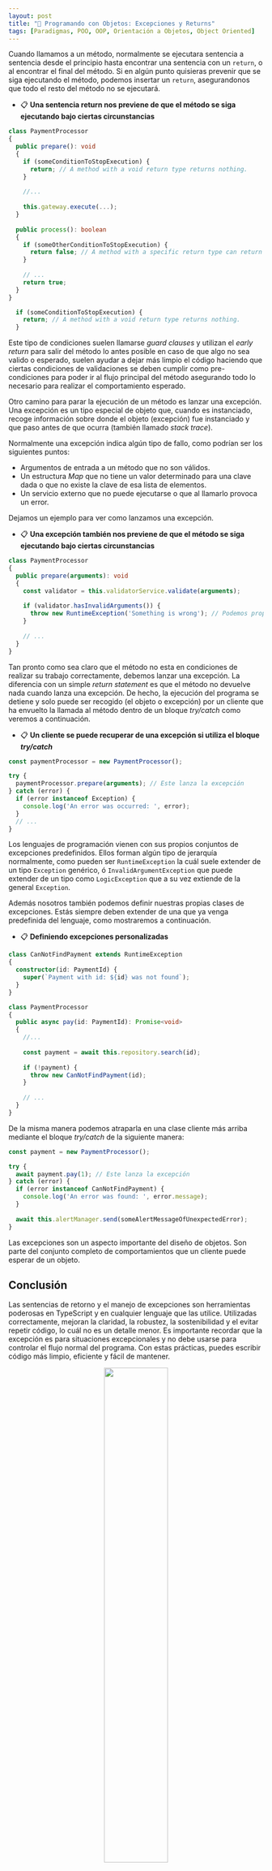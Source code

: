```yaml
---
layout: post
title: "🧱 Programando con Objetos: Excepciones y Returns"
tags: [Paradigmas, POO, OOP, Orientación a Objetos, Object Oriented]
---
```


Cuando llamamos a un método, normalmente se ejecutara sentencia a sentencia desde el principio hasta encontrar una sentencia con un `return`, o al encontrar el final del método. Si en algún punto quisieras prevenir que se siga ejecutando el método, podemos insertar un `return`, asegurandonos que todo el resto del método no se ejecutará.

- 📋 **Una sentencia return nos previene de que el método se siga ejecutando bajo ciertas circunstancias**

```typescript
class PaymentProcessor
{
  public prepare(): void
  {
    if (someConditionToStopExecution) {
      return; // A method with a void return type returns nothing.
    }
    
    //...
    
    this.gateway.execute(...);
  }
  
  public process(): boolean
  {
    if (someOtherConditionToStopExecution) {
      return false; // A method with a specific return type can return a specific value.
    }
    
    // ...
    return true;
  }
}
```

```typescript
  if (someConditionToStopExecution) {
    return; // A method with a void return type returns nothing.
  }
```

Este tipo de condiciones suelen llamarse _guard clauses_ y utilizan el _early return_ para salir del método lo antes posible en caso de que algo no sea valido o esperado, suelen ayudar a dejar más limpio el código haciendo que ciertas condiciones de validaciones se deben cumplir como pre-condiciones para poder ir al flujo principal del método asegurando todo lo necesario para realizar el comportamiento esperado.

Otro camino para parar la ejecución de un método es lanzar una excepción. Una excepción es un tipo especial de objeto que, cuando es instanciado, recoge información sobre donde el objeto (excepción) fue instanciado y que paso antes de que ocurra (también llamado _stack trace_).

Normalmente una excepción indica algún tipo de fallo, como podrían ser los siguientes puntos:

- Argumentos de entrada a un método que no son válidos.
- Un estructura _Map_ que no tiene un valor determinado para una clave dada o que no existe la clave de esa lista de elementos.
- Un servicio externo que no puede ejecutarse o que al llamarlo provoca un error.

Dejamos un ejemplo para ver como lanzamos una excepción.

- 📋 **Una excepción también nos previene de que el método se siga ejecutando bajo ciertas circunstancias**

```typescript
class PaymentProcessor
{
  public prepare(arguments): void
  {
    const validator = this.validatorService.validate(arguments);
    
    if (validator.hasInvalidArguments()) {
      throw new RuntimeException('Something is wrong'); // Podemos proporcionar un mensaje determinado para cada tipo de excepción. (Nos da un poco de contexto del problema que hay en el programa).
    }
    
    // ...
  }
}
```

Tan pronto como sea claro que el método no esta en condiciones de realizar su trabajo correctamente, debemos lanzar una excepción. La diferencia con un simple _return statement_ es que el método no devuelve nada cuando lanza una excepción. De hecho, la ejecución del programa se detiene y solo puede ser recogido (el objeto o excepción) por un cliente que ha envuelto la llamada al método dentro de un bloque _try/catch_ como veremos a continuación.

- 📋 **Un cliente se puede recuperar de una excepción si utiliza el bloque _try/catch_**

```typescript
const paymentProcessor = new PaymentProcessor();

try {
  paymentProcessor.prepare(arguments); // Este lanza la excepción
} catch (error) {
  if (error instanceof Exception) {
    console.log('An error was occurred: ', error);
  }
  // ...
}
```

Los lenguajes de programación vienen con sus propios conjuntos de excepciones predefinidos. Ellos forman algún tipo de jerarquía normalmente, como pueden ser `RuntimeException` la cuál suele extender de un tipo `Exception` genérico, ó `InvalidArgumentException` que puede extender de un tipo como `LogicException` que a su vez extiende de la general `Exception`.

Además nosotros también podemos definir nuestras propias clases de excepciones. Estás siempre deben extender de una que ya venga predefinida del lenguaje, como mostraremos a continuación.

- 📋 **Definiendo excepciones personalizadas**

```typescript
class CanNotFindPayment extends RuntimeException
{
  constructor(id: PaymentId) {
    super(`Payment with id: ${id} was not found`);
  }
}
```

```typescript
class PaymentProcessor
{
  public async pay(id: PaymentId): Promise<void>
  {
    //...
    
    const payment = await this.repository.search(id);
    
    if (!payment) {
      throw new CanNotFindPayment(id);
    }
    
    // ...
  }
}
```

De la misma manera podemos atraparla en una clase cliente más arriba mediante el bloque _try/catch_ de la siguiente manera:

```typescript
const payment = new PaymentProcessor();

try {
  await payment.pay(1); // Este lanza la excepción
} catch (error) {
  if (error instanceof CanNotFindPayment) {
    console.log('An error was found: ', error.message);
  }
  
  await this.alertManager.send(someAlertMessageOfUnexpectedError);
}
```

Las excepciones son un aspecto importante del diseño de objetos. Son parte del conjunto completo de comportamientos que un cliente puede esperar de un objeto.

## Conclusión
Las sentencias de retorno y el manejo de excepciones son herramientas poderosas en TypeScript y en cualquier lenguaje que las utilice. Utilizadas correctamente, mejoran la claridad, la robustez, la sostenibilidad y el evitar repetir código, lo cuál no es un detalle menor.
Es importante recordar que la excepción es para situaciones excepcionales y no debe usarse para controlar el flujo normal del programa. Con estas prácticas, puedes escribir código más limpio, eficiente y fácil de mantener.

<p align="center"><img width="50%" src="https://user-images.githubusercontent.com/22304957/211164605-ed461c29-b3c2-4eef-acf3-ad8cd9bdbbdc.png"/></p>

